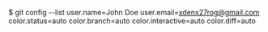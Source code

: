 $ git config --list
user.name=John Doe
user.email=xdenx27rog@gmail.com
color.status=auto
color.branch=auto
color.interactive=auto
color.diff=auto
